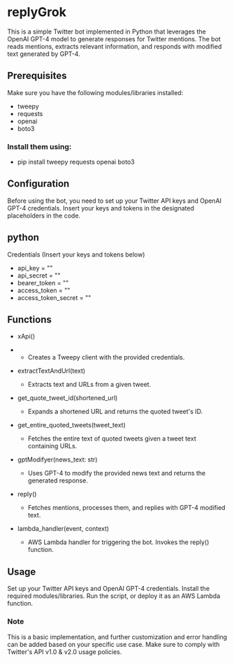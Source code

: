 # replyGrok
This is a simple Twitter bot implemented in Python that leverages the OpenAI GPT-4 model to generate responses for Twitter mentions. 
The bot reads mentions, extracts relevant information, and responds with modified text generated by GPT-4.

## Prerequisites
Make sure you have the following modules/libraries installed:

- tweepy
- requests
- openai
- boto3
  
### Install them using:
- pip install tweepy requests openai boto3

## Configuration
Before using the bot, you need to set up your Twitter API keys and OpenAI GPT-4 credentials. Insert your keys and tokens in the designated placeholders in the code.

## python
Credentials (Insert your keys and tokens below)
- api_key = ""
- api_secret = ""
- bearer_token = ""
- access_token = ""
- access_token_secret = ""

## Functions
- xApi()
- - Creates a Tweepy client with the provided credentials.

- extractTextAndUrl(text)
  - Extracts text and URLs from a given tweet.

- get_quote_tweet_id(shortened_url)
  - Expands a shortened URL and returns the quoted tweet's ID.

- get_entire_quoted_tweets(tweet_text)
  - Fetches the entire text of quoted tweets given a tweet text containing URLs.

- gptModifyer(news_text: str)
  - Uses GPT-4 to modify the provided news text and returns the generated response.

- reply()
  - Fetches mentions, processes them, and replies with GPT-4 modified text.

- lambda_handler(event, context)
  - AWS Lambda handler for triggering the bot. Invokes the reply() function.

## Usage
Set up your Twitter API keys and OpenAI GPT-4 credentials.
Install the required modules/libraries.
Run the script, or deploy it as an AWS Lambda function.

### Note
This is a basic implementation, and further customization and error handling can be added based on your specific use case. Make sure to comply with Twitter's API v1.0 & v2.0 usage policies.


